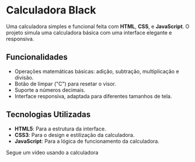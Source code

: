 # Calculadora Black

Uma calculadora simples e funcional feita com **HTML**, **CSS**, e **JavaScript**. O projeto simula uma calculadora básica com uma interface elegante e responsiva.

## Funcionalidades

- Operações matemáticas básicas: adição, subtração, multiplicação e divisão.
- Botão de limpar ("C") para resetar o visor.
- Suporte a números decimais.
- Interface responsiva, adaptada para diferentes tamanhos de tela.

## Tecnologias Utilizadas

- **HTML5**: Para a estrutura da interface.
- **CSS3**: Para o design e estilização da calculadora.
- **JavaScript**: Para a lógica de funcionamento da calculadora.

Segue um vídeo usando a calculadora


